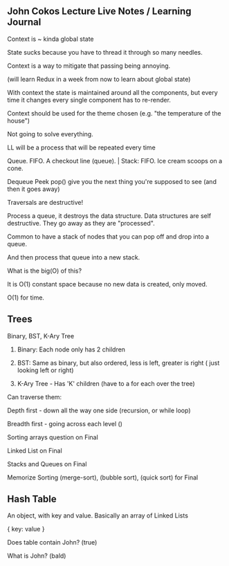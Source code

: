 ## John Cokos Lecture Live Notes / Learning Journal

Context is ~ kinda global state

State sucks because you have to thread it through so many needles.

Context is a way to mitigate that passing being annoying.

(will learn Redux in a week from now to learn about global state)

With context the state is maintained around all the components, but every time it changes every single component has to re-render.

Context should be used for the theme chosen (e.g. "the temperature of the house")

Not going to solve everything.

LL will be a process that will be repeated every time

Queue. FIFO. A checkout line (queue). |  Stack: FIFO. Ice cream scoops on a cone.

Dequeue                             Peek                     pop() give you the next thing you're supposed to see (and then it goes away)



Traversals are destructive! 


Process a queue, it destroys the data structure. Data structures are self destructive. They go away as they are "processed".

Common to have a stack of nodes that you can pop off and drop into a queue.

And then process that queue into a new stack.

What is the big(O) of this?

It is O(1) constant space because no new data is created, only moved.

O(1) for time.

## Trees

Binary, BST, K-Ary Tree

1) Binary: Each node only has 2 children

2) BST: Same as binary, but also ordered, less is left, greater is right ( just looking left or right)

3) K-Ary Tree - Has 'K' children (have to a for each over the tree)

Can traverse them:

Depth first - down all the way one side (recursion, or while loop)

Breadth first - going across each level ()

Sorting arrays question on Final

Linked List on Final

Stacks and Queues on Final

Memorize Sorting (merge-sort), (bubble sort), (quick sort) for Final


## Hash Table

An object, with key and value. Basically an array of Linked Lists

{
    key: value
}

Does table contain John? (true)

What is John? (bald)



